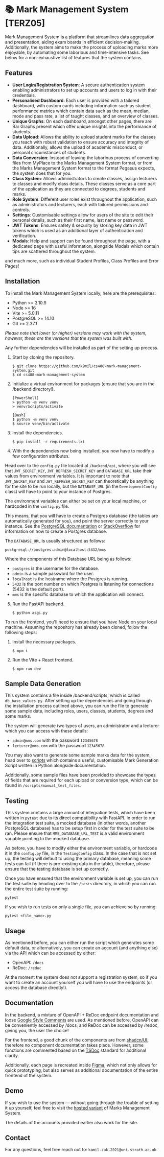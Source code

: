 # 📚 Mark Management System [TERZ05]

Mark Management System is a platform that streamlines data aggregation and presentation, aiding exam boards in efficient decision-making. Additionally, the system aims to make the process of uploading marks more enjoyable, by automating some laborious and time-intensive tasks. See below for a non-exhaustive list of features that the system contains.

## Features

- **User Login/Registration System**: A secure authentication system enabling administrators to set up accounts and users to log in with their credentials.
- **Personalised Dashboard**: Each user is provided with a tailored dashboard, with custom cards including information such as student performance metrics which contain data such as the mean, median, mode and pass rate, a list of taught classes, and an overview of classes.
- **Unique Graphs**: On each dashboard, amongst other pages, there are Bar Graphs present which offer unique insights into the performance of students.
- **Data Upload**: Allows the ability to upload student marks for the classes you teach with robust validation to ensure accuracy and integrity of data. Additionally, allows the upload of academic misconduct, or personal circumstances of students.
- **Data Conversion**: Instead of leaving the laborious process of converting files from MyPlace to the Marks Management System format, or from the Marks Management System format to the format Pegasus expects, the system does that for you.
- **Class System**: Allows administrators to create classes, assign lecturers to classes and modify class details. These classes serve as a core part of the application as they are connected to degrees, students and marks.
- **Role System**: Different user roles exist throughout the application, such as administrators and lecturers, each with tailored permissions and controls.
- **Settings**: Customisable settings allow for users of the site to edit their personal details, such as their first name, last name or password.
- **JWT Tokens**: Ensures safety & security by storing key data in JWT tokens which is used as an additional layer of authentication and verification.
- **Modals**: Help and support can be found throughout the page, with a dedicated page with useful information, alongside Modals which contain tips are scattered throughout the system.

and much more, such as individual Student Profiles, Class Profiles and Error Pages!

## Installation

To install the Mark Management System locally, here are the prerequisites:

- Python >= 3.10.9
- Node >= 16
- Vite >= 5.0.11
- PostgreSQL >= 14.10
- Git >= 2.37.1

_Please note that lower (or higher) versions may work with the system, however, these are the versions that the system was built with._

Any further dependencies will be installed as part of the setting up process.

1. Start by cloning the repository.

   ```
   $ git clone https://github.com/k9mil/cs408-mark-management-system.git
   $ cd cs408-mark-management-system
   ```

2. Initialize a virtual environment for packages (ensure that you are in the /backend directory!).

   ```
   [PowerShell]
   > python -m venv venv
   > venv/Scripts/activate

   [Bash]
   $ python -m venv venv
   $ source venv/bin/activate
   ```

3. Install the dependencies.

   ```
   $ pip install -r requirements.txt
   ```

4. With the dependencies now being installed, you now have to modify a few configuration attributes.

Head over to the `config.py` file located at `/backend/api`, where you will see that `JWT_SECRET_KEY`, `JWT_REFRESH_SECRET_KEY` and `DATABASE_URL` take their values from environment variables. It is important to note that `JWT_SECRET_KEY` and `JWT_REFRESH_SECRET_KEY` can theoretically be anything for the site to be run locally, but the `DATABASE_URL` (in the `DevelopmentConfig` class) will have to point to your instance of Postgres.

The environment variables can either be set on your local machine, or hardcoded in the `config.py` file.

This means, that you will have to create a Postgres database (the tables are automatically generated for you), and point the server correctly to your instance. See the [PostgreSQL documentation](https://www.postgresql.org/docs/current/sql-createdatabase.html) or [StackOverflow](https://stackoverflow.com/questions/30641512/create-database-from-command-line-in-postgresql) for information on how to create a Postgres database.

The `DATABASE_URL` is usually structured as follows:

```
postgresql://postgres:admin@localhost:5432/mms
```

Where the components of this Database URL being as follows:

- `postgres` is the username for the database.
- `admin` is a sample password for the user.
- `localhost` is the hostname where the Postgres is running.
- `5432` is the port number on which Postgres is listening for connections (5432 is the default port).
- `mms` is the specific database to which the application will connect.

5. Run the FastAPI backend.

   ```
   $ python asgi.py
   ```

To run the frontend, you'll need to ensure that you have [Node](https://nodejs.org/en) on your local machine. Assuming the repository has already been cloned, follow the following steps:

1. Install the necessary packages.

   ```
   $ npm i
   ```

2. Run the Vite + React frontend.
   ```
   $ npm run dev
   ```

## Sample Data Generation

This system contains a file inside /backend/scripts, which is called `db_base_values.py`. After setting up the dependencies and going through the installation process outlined above, you can run the file to generate some sample data, including roles, users, classes, students, degrees and some marks.

The system will generate two types of users, an administrator and a lecturer which you can access with these details:

- `admin@mms.com` with the password `12345678`
- `lecturer@mms.com` with the password `12345678`

You may also want to generate some sample marks data for the system, head over to [scripts](https://github.com/k9mil/cs408-mark-management-system/tree/main/mark-management-system/scripts) which contains a useful, customisable Mark Generation Script written in Python alongside documentation.

Additionally, some sample files have been provided to showcase the types of fields that are required for each upload or conversion type, which can be found in `/scripts/manual_test_files`.

## Testing

This system contains a large amount of integration tests, which have been written in `pytest` due to its direct compatibility with FastAPI. In order to run the integration test suite, a mocked database (in other words, another PostgreSQL database) has to be setup first in order for the test suite to be ran. Please ensure that `MMS_DATABASE_URL_TEST` is a valid environment variable pointing to the mocked database.

As before, you have to modify either the environment variable, or hardcode it in the `config.py` file, in the `TestingConfig` class. In the case that is not set up, the testing will default to using the primary database, meaning some tests can fail (if there is pre-existing data in the table), therefore, please ensure that the testing database is set up correctly.

Once you have ensured that the environment variable is set up, you can run the test suite by heading over to the `/tests` directory, in which you can run the entire test suite by running:

```
pytest
```

If you wish to run tests on only a single file, you can achieve so by running:

```
pytest <file_name>.py
```

## Usage

As mentioned before, you can either run the script which generates some default data, or alternatively, you can create an account (and anything else) via the API which can be accessed by either:

- OpenAPI: `/docs`
- ReDoc: `/redoc`

At the moment the system does not support a registration system, so if you want to create an account yourself you will have to use the endpoints (or access the database directly!).

## Documentation

In the backend, a mixture of OpenAPI + ReDoc endpoint documentation and loose [Google Style Comments](https://google.github.io/styleguide/pyguide.html) are used. As mentioned before, OpenAPI can be conveniently accessed by /docs, and ReDoc can be accessed by /redoc, giving you, the user the choice!

For the frontend, a good chunk of the components are from [shadcn/UI](https://ui.shadcn.com/), therefore no component documentation takes place. However, some functions are commented based on the [TSDoc](https://tsdoc.org/) standard for additional clarity.

Additionally, each page is recreated inside [Figma](https://www.figma.com/), which not only allows for quick prototyping, but also serves as additional documentation of the entire frontend of the system.

## Demo

If you wish to use the system — without going through the trouble of setting it up yourself, feel free to visit the [hosted variant](http://16.171.10.73) of Marks Management System.

The details of the accounts provided earlier also work for the site.

## Contact

For any questions, feel free reach out to: `kamil.zak.2021@uni.strath.ac.uk`.
